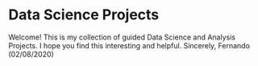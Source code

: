 # Data Science Projects
Welcome!
This is my collection of guided Data Science and Analysis Projects. I hope you find this interesting and helpful. Sincerely, Fernando (02/08/2020)

